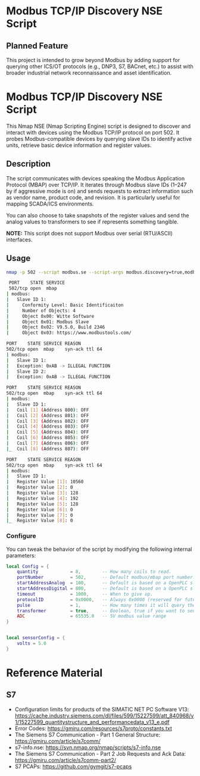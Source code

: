 # Modbus TCP/IP Discovery NSE Script

## Planned Feature  
This project is intended to grow beyond Modbus by adding support for querying other ICS/OT protocols (e.g., DNP3, S7, BACnet, etc.) to assist with broader industrial network reconnaissance and asset identification.

# Modbus TCP/IP Discovery NSE Script

This Nmap NSE (Nmap Scripting Engine) script is designed to discover and interact with devices using the Modbus TCP/IP protocol on port 502. It probes Modbus-compatible devices by querying slave IDs to identify active units, retrieve basic device information and register values. 

## Description

The script communicates with devices speaking the Modbus Application Protocol (MBAP) over TCP/IP. It iterates through Modbus slave IDs (1–247 by if aggressive mode is on) and sends requests to extract information such as vendor name, product code, and revision. It is particularly useful for mapping SCADA/ICS environments.

You can also choose to take snapshots of the register values and send the analog values to transformers to see if represents something tangible. 

**NOTE:** This script does not support Modbus over serial (RTU/ASCII) interfaces.

## Usage

```bash
nmap -p 502 --script modbus.se --script-args modbus.discovery=true,modbus.aggressive=true <target>
```

```bash
 PORT    STATE SERVICE
 502/tcp open  mbap
| modbus: 
|   Slave ID 1:
|     Conformity Level: Basic Identificaiton
|     Number of Objects: 4
|     Object 0x00: Witte Software
|     Object 0x01: Modbus Slave
|     Object 0x02: V9.5.0, Build 2346
|     Object 0x03: https://www.modbustools.com/

PORT    STATE SERVICE REASON
502/tcp open  mbap    syn-ack ttl 64
| modbus: 
|   Slave ID 1:
|   Exception: 0xAB -> ILLEGAL FUNCTION
|   Slave ID 2:
|   Exception: 0xAB -> ILLEGAL FUNCTION

PORT    STATE SERVICE REASON
502/tcp open  mbap    syn-ack ttl 64
| modbus: 
|   Slave ID 1:
|   Coil [1] (Address 800): OFF
|   Coil [2] (Address 801): OFF
|   Coil [3] (Address 802): OFF
|   Coil [4] (Address 803): OFF
|   Coil [5] (Address 804): OFF
|   Coil [6] (Address 805): OFF
|   Coil [7] (Address 806): OFF
|_  Coil [8] (Address 807): OFF

PORT    STATE SERVICE REASON
502/tcp open  mbap    syn-ack ttl 64
| modbus: 
|   Slave ID 1:
|   Register Value [1]: 10560
|   Register Value [2]: 0
|   Register Value [3]: 128
|   Register Value [4]: 192
|   Register Value [5]: 128
|   Register Value [6]: 0
|   Register Value [7]: 0
|_  Register Value [8]: 0
```

### Configure

You can tweak the behavior of the script by modifying the following internal parameters:

```lua
local Config = {
    quantity            = 8,        -- How many coils to read.
    portNumber          = 502,      -- Default modbus/mbap port number.
    startAddressAnalog  = 100,      -- Default is based on a OpenPLC slave device.
    startAddressDigital = 800,      -- Default is based on a OpenPLC slave device.
    timeout             = 1000,     -- When to give up.
    protocolID          = 0x0000,   -- Always 0x0000 (reserved for future use...lol!)
    pulse               = 1,        -- How many times it will query the specific register
    transformer         = true,     -- Boolean, true if you want to send analog data to transform the data for suggestions.
    ADC                 = 65535.0   -- 5V modbus value range
}


local sensorConfig = {
    volts = 5.0
}
```


# Reference Material 

## S7

- Configuration limits for products of 
the SIMATIC NET PC Software V13: https://cache.industry.siemens.com/dl/files/599/15227599/att_840968/v1/15227599_quantitystructure_and_performancedata_v13_e.pdf
- Error Codes: https://gmiru.com/resources/s7proto/constants.txt
- The Siemens S7 Communication - Part 1 General Structure: https://gmiru.com/article/s7comm/
- s7-info.nse: https://svn.nmap.org/nmap/scripts/s7-info.nse
- The Siemens S7 Communication - Part 2 Job Requests and Ack Data: https://gmiru.com/article/s7comm-part2/
- S7 PCAPs: https://github.com/gymgit/s7-pcaps

